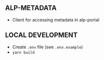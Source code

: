 ## ALP-METADATA
- Client for accessing metadata in alp-portal

## LOCAL DEVELOPMENT
- Create `.env` file (see `.env.example`)
- `yarn build`